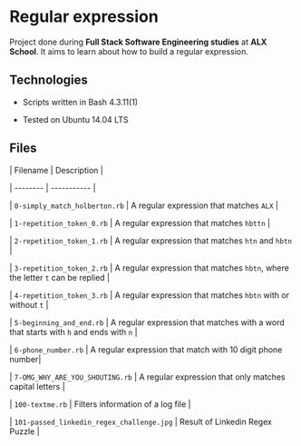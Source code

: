 # Regular expression

Project done during **Full Stack Software Engineering studies** at **ALX School**. It aims to learn about how to build a regular expression.



## Technologies

* Scripts written in Bash 4.3.11(1)

* Tested on Ubuntu 14.04 LTS



## Files



| Filename | Description |

| -------- | ----------- |

| `0-simply_match_holberton.rb` | A regular expression that matches `ALX` |

| `1-repetition_token_0.rb` | A regular expression that matches `hbttn` |

| `2-repetition_token_1.rb` | A regular expression that matches `htn` and `hbtn` |

| `3-repetition_token_2.rb` | A regular expression that matches `hbtn`, where the letter `t` can be replied |

| `4-repetition_token_3.rb` | A regular expression that matches `hbtn` with or without `t` |

| `5-beginning_and_end.rb` | A regular expression that matches with a word that starts with `h` and ends with `n` |

| `6-phone_number.rb` | A regular expression that match with 10 digit phone number|

| `7-OMG_WHY_ARE_YOU_SHOUTING.rb` | A regular expression that only matches capital letters |

| `100-textme.rb` | Filters information of a log file |

| `101-passed_linkedin_regex_challenge.jpg` | Result of Linkedin Regex Puzzle |
